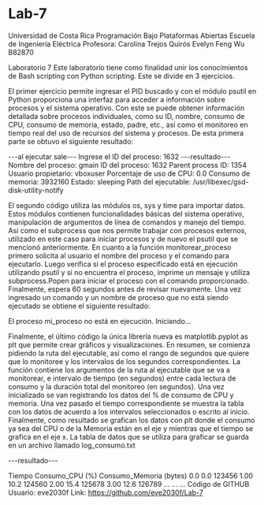 # Lab-7
Universidad de Costa Rica Programación Bajo Plataformas Abiertas Escuela de Ingeniería Eléctrica
Profesora: Carolina Trejos Quirós Evelyn Feng Wu B82870

Laboratorio 7
Este laboratorio tiene como finalidad unir los conocimientos de Bash scripting con Python scripting. Este se divide en 3 ejercicios.

El primer ejercicio permite ingresar el PID buscado y con el módulo psutil en Python proporciona una interfaz para acceder a información sobre procesos y el sistema operativo. Con este se puede obtener información detallada sobre procesos individuales, como su ID, nombre, consumo de CPU, consumo de memoria, estado, padre, etc., así como el monitoreo en tiempo real del uso de recursos del sistema y procesos. De esta primera parte se obtuvo el siguiente resultado:

---al ejecutar sale--- Ingrese el ID del proceso: 1632 ---resultado--- Nombre del proceso: gmain
ID del proceso: 1632
Parent process ID: 1354
Usuario propietario: vboxuser
Porcentaje de uso de CPU: 0.0
Consumo de memoria: 3932160
Estado: sleeping
Path del ejecutable: /usr/libexec/gsd-disk-utility-notify

El segundo código utiliza las módulos os, sys y time para importar datos. Estos módulos contienen funcionalidades básicas del sistema operativo, manipulación de argumentos de línea de comandos y manejo del tiempo. Así como el subprocess que nos permite trabajar con procesos externos, utilizado en este caso para iniciar procesos y de nuevo el psutil que se mencionó anteriormente. En cuanto a la función monitorear_proceso primero solicita al usuario el nombre del proceso y el comando para ejecutarlo. Luego verifica si el proceso especificado está en ejecución utilizando psutil y si no encuentra el proceso, imprime un mensaje y utiliza subprocess.Popen para iniciar el proceso con el comando proporcionado. Finalmente, espera 60 segundos antes de revisar nuevamente. Una vez ingresado un comando y un nombre de proceso que no está siendo ejecutado se obtiene el siguiente resultado:

El proceso mi_proceso no está en ejecución. Iniciando...

Finalmente, el último código la única librería nueva es matplotlib.pyplot as plt que permite crear gráficos y visualizaciones. En resumen, se comienza pidiendo la ruta del ejecutable, así como el rango de segundos que quiere que lo monitoree y los intervalos de los segundos correspondientes. La función contiene los argumentos de la ruta al ejecutable que se va a monitorear, e intervalo de tiempo (en segundos) entre cada lectura de consumo y la duración total del monitoreo (en segundos). Una vez inicializado se van registrando los datos del % de consumo de CPU y memoria. Una vez pasado el tiempo correspondiente se muestra la tabla con los datos de acuerdo a los intervalos seleccionados o escrito al inicio. Finalmente, como resultado se grafican los datos con plt donde el consumo ya sea del CPU o de la Memoria están en el eje y mientras que el tiempo se grafica en el eje x. La tabla de datos que se utiliza para graficar se guarda en un archivo llamado log_consumo.txt

---resultado---

Tiempo	Consumo_CPU (%)	Consumo_Memoria (bytes)
0.0	  0.0	  123456
1.00	10.2	124560
2.00	15.4	125678
3.00	12.6	126789
...	...	...
Código de GITHUB
Usuario: eve2030f Link: https://github.com/eve2030f/Lab-7
